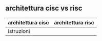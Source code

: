 ## architettura cisc vs risc


| architettura cisc | architettura risc |
| ----------------- | ----------------- |
| istruzioni        |                   |
